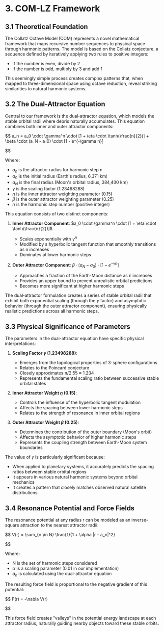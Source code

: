 # 3. COM-LZ Framework

## 3.1 Theoretical Foundation

The Collatz Octave Model (COM) represents a novel mathematical framework that maps recursive number sequences to physical space through harmonic patterns. The model is based on the Collatz conjecture, a sequence defined by iteratively applying two rules to positive integers:

- If the number is even, divide by 2
- If the number is odd, multiply by 3 and add 1

This seemingly simple process creates complex patterns that, when mapped to three-dimensional space using octave reduction, reveal striking similarities to natural harmonic systems.

## 3.2 The Dual-Attractor Equation

Central to our framework is the dual-attractor equation, which models the stable orbital radii where debris naturally accumulates. This equation combines both inner and outer attractor components:

$$
a_n = a_0 \cdot \gamma^n \cdot [1 + \eta \cdot \tanh(\frac{n}{2})] + \beta \cdot (a_N - a_0) \cdot [1 - e^{-\gamma n}]

$$

Where:

- $a_n$ is the attractor radius for harmonic step n
- $a_0$ is the initial radius (Earth's radius, 6,371 km)
- $a_N$ is the final radius (Moon's orbital radius, 384,400 km)
- $\gamma$ is the scaling factor (1.23498288)
- $\eta$ is the inner attractor weighting parameter (0.15)
- $\beta$ is the outer attractor weighting parameter (0.25)
- $n$ is the harmonic step number (positive integer)

This equation consists of two distinct components:

1. **Inner Attractor Component**: $a_0 \cdot \gamma^n \cdot [1 + \eta \cdot \tanh(\frac{n}{2})]$

   - Scales exponentially with $\gamma^n$
   - Modified by a hyperbolic tangent function that smoothly transitions as n increases
   - Dominates at lower harmonic steps
2. **Outer Attractor Component**: $\beta \cdot (a_N - a_0) \cdot [1 - e^{-\gamma n}]$

   - Approaches a fraction of the Earth-Moon distance as n increases
   - Provides an upper bound to prevent unrealistic orbital predictions
   - Becomes more significant at higher harmonic steps

The dual-attractor formulation creates a series of stable orbital radii that exhibit both exponential scaling (through the $\gamma$ factor) and asymptotic behavior (through the outer attractor component), ensuring physically realistic predictions across all harmonic steps.

## 3.3 Physical Significance of Parameters

The parameters in the dual-attractor equation have specific physical interpretations:

1. **Scaling Factor $\gamma$ (1.23498288)**:

   - Emerges from the topological properties of 3-sphere configurations
   - Relates to the Poincaré conjecture
   - Closely approximates π/2.55 ≈ 1.234
   - Represents the fundamental scaling ratio between successive stable orbital states
2. **Inner Attractor Weight $\eta$ (0.15)**:

   - Controls the influence of the hyperbolic tangent modulation
   - Affects the spacing between lower harmonic steps
   - Relates to the strength of resonance in inner orbital regions
3. **Outer Attractor Weight $\beta$ (0.25)**:

   - Determines the contribution of the outer boundary (Moon's orbit)
   - Affects the asymptotic behavior of higher harmonic steps
   - Represents the coupling strength between Earth-Moon system boundaries

The value of $\gamma$ is particularly significant because:

- When applied to planetary systems, it accurately predicts the spacing ratios between stable orbital regions
- It appears in various natural harmonic systems beyond orbital mechanics
- It creates a pattern that closely matches observed natural satellite distributions

## 3.4 Resonance Potential and Force Fields

The resonance potential at any radius r can be modeled as an inverse-square attraction to the nearest attractor radii:

$$
V(r) = \sum_{n \in N} \frac{1}{1 + \alpha |r - a_n|^2}

$$

Where:

- N is the set of harmonic steps considered
- $\alpha$ is a scaling parameter (0.01 in our implementation)
- $a_n$ is calculated using the dual-attractor equation

The resulting force field is proportional to the negative gradient of this potential:

$$
F(r) = -\nabla V(r)

$$

This force field creates "valleys" in the potential energy landscape at each attractor radius, naturally guiding nearby objects toward these stable orbits.
